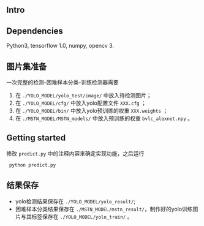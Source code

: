 ## Intro


## Dependencies
Python3, tensorflow 1.0, numpy, opencv 3.

## 图片集准备
一次完整的检测-困难样本分类-训练检测器需要

1. 在 `./YOLO_MODEL/yolo_test/image/` 中放入待检测图片；
2. 在 `./YOLO_MODEL/cfg/` 中放入yolo配置文件 `XXX.cfg` ；
3. 在 `./YOLO_MODEL/bin/` 中放入yolo预训练的权重 `XXX.weights` ；
4. 在 `./MSTN_MODEL/MSTN_models/` 中放入预训练的权重 `bvlc_alexnet.npy` 。

## Getting started
修改 `predict.py` 中的注释内容来确定实现功能，之后运行
   
   ```
    python predict.py
   ```

## 结果保存
 - yolo检测结果保存在 `./YOLO_MODEL/yolo_result/`;
 - 困难样本分类结果保存在 `./MSTN_MODEL/mstn_result/`，制作好的yolo训练图片与其标签保存在 `./YOLO_MODEL/yolo_train/` 。
